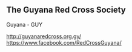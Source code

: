 ## The Guyana Red Cross Society 
Guyana - GUY

http://guyanaredcross.org.gy/
https://www.facebook.com/RedCrossGuyana/

